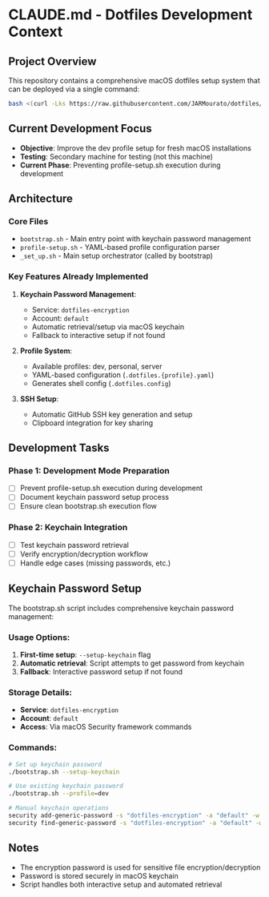 # CLAUDE.md - Dotfiles Development Context

## Project Overview
This repository contains a comprehensive macOS dotfiles setup system that can be deployed via a single command:
```bash
bash <(curl -Lks https://raw.githubusercontent.com/JARMourato/dotfiles/main/bootstrap.sh) --profile=dev
```

## Current Development Focus
- **Objective**: Improve the dev profile setup for fresh macOS installations
- **Testing**: Secondary machine for testing (not this machine)
- **Current Phase**: Preventing profile-setup.sh execution during development

## Architecture

### Core Files
- `bootstrap.sh` - Main entry point with keychain password management
- `profile-setup.sh` - YAML-based profile configuration parser
- `_set_up.sh` - Main setup orchestrator (called by bootstrap)

### Key Features Already Implemented
1. **Keychain Password Management**:
   - Service: `dotfiles-encryption`
   - Account: `default`
   - Automatic retrieval/setup via macOS keychain
   - Fallback to interactive setup if not found

2. **Profile System**:
   - Available profiles: dev, personal, server
   - YAML-based configuration (`.dotfiles.{profile}.yaml`)
   - Generates shell config (`.dotfiles.config`)

3. **SSH Setup**:
   - Automatic GitHub SSH key generation and setup
   - Clipboard integration for key sharing

## Development Tasks

### Phase 1: Development Mode Preparation
- [ ] Prevent profile-setup.sh execution during development
- [ ] Document keychain password setup process
- [ ] Ensure clean bootstrap.sh execution flow

### Phase 2: Keychain Integration
- [ ] Test keychain password retrieval
- [ ] Verify encryption/decryption workflow
- [ ] Handle edge cases (missing passwords, etc.)

## Keychain Password Setup

The bootstrap.sh script includes comprehensive keychain password management:

### Usage Options:
1. **First-time setup**: `--setup-keychain` flag
2. **Automatic retrieval**: Script attempts to get password from keychain
3. **Fallback**: Interactive password setup if not found

### Storage Details:
- **Service**: `dotfiles-encryption`
- **Account**: `default`
- **Access**: Via macOS Security framework commands

### Commands:
```bash
# Set up keychain password
./bootstrap.sh --setup-keychain

# Use existing keychain password
./bootstrap.sh --profile=dev

# Manual keychain operations
security add-generic-password -s "dotfiles-encryption" -a "default" -w "your-password"
security find-generic-password -s "dotfiles-encryption" -a "default" -w
```

## Notes
- The encryption password is used for sensitive file encryption/decryption
- Password is stored securely in macOS keychain
- Script handles both interactive setup and automated retrieval